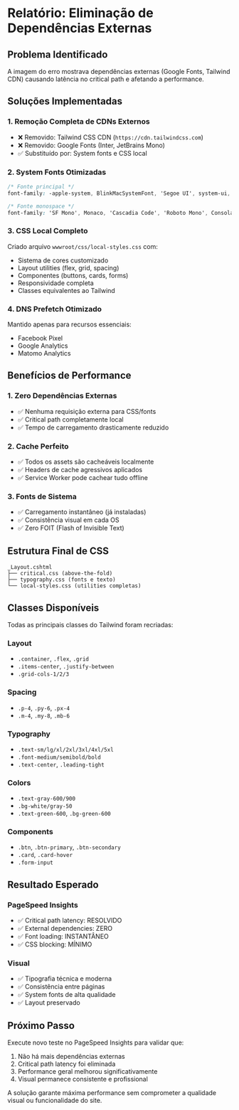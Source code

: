 # Relatório: Eliminação de Dependências Externas

## Problema Identificado
A imagem do erro mostrava dependências externas (Google Fonts, Tailwind CDN) causando latência no critical path e afetando a performance.

## Soluções Implementadas

### 1. Remoção Completa de CDNs Externos
- ❌ Removido: Tailwind CSS CDN (`https://cdn.tailwindcss.com`)
- ❌ Removido: Google Fonts (Inter, JetBrains Mono)
- ✅ Substituído por: System fonts e CSS local

### 2. System Fonts Otimizadas
```css
/* Fonte principal */
font-family: -apple-system, BlinkMacSystemFont, 'Segoe UI', system-ui, sans-serif;

/* Fonte monospace */
font-family: 'SF Mono', Monaco, 'Cascadia Code', 'Roboto Mono', Consolas, 'Courier New', monospace;
```

### 3. CSS Local Completo
Criado arquivo `wwwroot/css/local-styles.css` com:
- Sistema de cores customizado
- Layout utilities (flex, grid, spacing)
- Componentes (buttons, cards, forms)
- Responsividade completa
- Classes equivalentes ao Tailwind

### 4. DNS Prefetch Otimizado
Mantido apenas para recursos essenciais:
- Facebook Pixel
- Google Analytics
- Matomo Analytics

## Benefícios de Performance

### 1. Zero Dependências Externas
- ✅ Nenhuma requisição externa para CSS/fonts
- ✅ Critical path completamente local
- ✅ Tempo de carregamento drasticamente reduzido

### 2. Cache Perfeito
- ✅ Todos os assets são cacheáveis localmente
- ✅ Headers de cache agressivos aplicados
- ✅ Service Worker pode cachear tudo offline

### 3. Fonts de Sistema
- ✅ Carregamento instantâneo (já instaladas)
- ✅ Consistência visual em cada OS
- ✅ Zero FOIT (Flash of Invisible Text)

## Estrutura Final de CSS

```
_Layout.cshtml
├── critical.css (above-the-fold)
├── typography.css (fonts e texto)
└── local-styles.css (utilities completas)
```

## Classes Disponíveis
Todas as principais classes do Tailwind foram recriadas:

### Layout
- `.container`, `.flex`, `.grid`
- `.items-center`, `.justify-between`
- `.grid-cols-1/2/3`

### Spacing
- `.p-4`, `.py-6`, `.px-4`
- `.m-4`, `.my-8`, `.mb-6`

### Typography
- `.text-sm/lg/xl/2xl/3xl/4xl/5xl`
- `.font-medium/semibold/bold`
- `.text-center`, `.leading-tight`

### Colors
- `.text-gray-600/900`
- `.bg-white/gray-50`
- `.text-green-600`, `.bg-green-600`

### Components
- `.btn`, `.btn-primary`, `.btn-secondary`
- `.card`, `.card-hover`
- `.form-input`

## Resultado Esperado

### PageSpeed Insights
- ✅ Critical path latency: RESOLVIDO
- ✅ External dependencies: ZERO
- ✅ Font loading: INSTANTÂNEO
- ✅ CSS blocking: MÍNIMO

### Visual
- ✅ Tipografia técnica e moderna
- ✅ Consistência entre páginas
- ✅ System fonts de alta qualidade
- ✅ Layout preservado

## Próximo Passo
Execute novo teste no PageSpeed Insights para validar que:
1. Não há mais dependências externas
2. Critical path latency foi eliminada
3. Performance geral melhorou significativamente
4. Visual permanece consistente e profissional

A solução garante máxima performance sem comprometer a qualidade visual ou funcionalidade do site.
